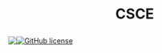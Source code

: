 #  <p align="center">  CSCE


<p align="center" style="display: flex;" >
<img src="https://visitor-badge.glitch.me/badge?page_id=tyleradammartinez.CSCE" />
<a href="https://github.com/TylerAdamMartinez/CSCE/blob/main/LICENSE"><img alt="GitHub license" src="https://img.shields.io/github/license/TylerAdamMartinez/CSCE"></a>
</p>
